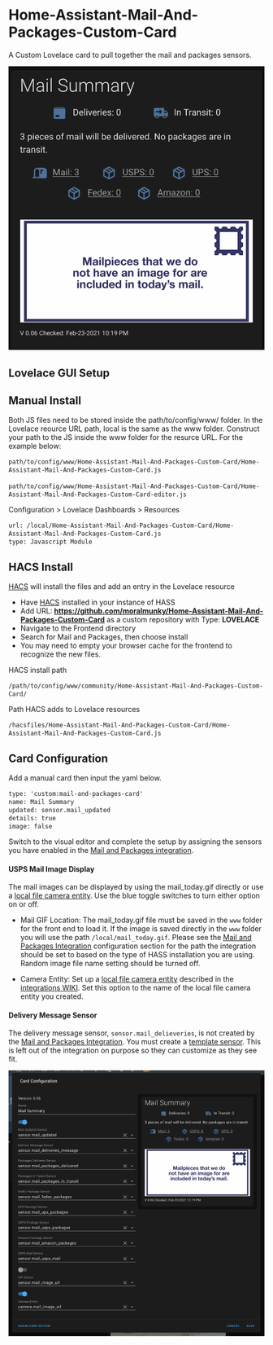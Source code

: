 # Home-Assistant-Mail-And-Packages-Custom-Card

A Custom Lovelace card to pull together the mail and packages sensors.

<img src="https://github.com/moralmunky/Home-Assistant-Mail-And-Packages-Custom-Card/blob/master/img/card-image.png?raw=true" alt="Preview of card" />

## Lovelace GUI Setup

## Manual Install

Both JS files need to be stored inside the path/to/config/www/ folder. In the Lovelace reource URL path, local is the same as the www folder. Construct your path to the JS inside the www folder for the resurce URL. For the example below:

```
path/to/config/www/Home-Assistant-Mail-And-Packages-Custom-Card/Home-Assistant-Mail-And-Packages-Custom-Card.js

path/to/config/www/Home-Assistant-Mail-And-Packages-Custom-Card/Home-Assistant-Mail-And-Packages-Custom-Card-editor.js
```

Configuration > Lovelace Dashboards > Resources

```
url: /local/Home-Assistant-Mail-And-Packages-Custom-Card/Home-Assistant-Mail-And-Packages-Custom-Card.js
type: Javascript Module
```

## HACS Install

[HACS](https://hacs.xyz) will install the files and add an entry in the Lovelace resource

- Have [HACS](https://hacs.xyz) installed in your instance of HASS
- Add URL: **https://github.com/moralmunky/Home-Assistant-Mail-And-Packages-Custom-Card** as a custom repository with Type: **LOVELACE**
- Navigate to the Frontend directory
- Search for Mail and Packages, then choose install
- You may need to empty your browser cache for the frontend to recognize the new files.

HACS install path

```
/path/to/config/www/community/Home-Assistant-Mail-And-Packages-Custom-Card/
```

Path HACS adds to Lovelace resources

```
/hacsfiles/Home-Assistant-Mail-And-Packages-Custom-Card/Home-Assistant-Mail-And-Packages-Custom-Card.js
```

## Card Configuration

Add a manual card then input the yaml below.

```
type: 'custom:mail-and-packages-card'
name: Mail Summary
updated: sensor.mail_updated
details: true
image: false
```

Switch to the visual editor and complete the setup by assigning the sensors you have enabled in the [Mail and Packages integration](https://github.com/moralmunky/Home-Assistant-Mail-And-Packages).

#### USPS Mail Image Display

The mail images can be displayed by using the mail_today.gif directly or use a [local file camera entity](https://github.com/moralmunky/Home-Assistant-Mail-And-Packages/wiki/Example-Automations-and-Templates#camera). Use the blue toggle switches to turn either option on or off.

- Mail GIF Location: The mail_today.gif file must be saved in the `www` folder for the front end to load it. If the image is saved directly in the `www` folder you will use the path `/local/mail_today.gif`. Please see the [Mail and Packages Integration](https://github.com/moralmunky/Home-Assistant-Mail-And-Packages/wiki/Configuration-and-Email-Settings#configuration) configuration section for the path the integration should be set to based on the type of HASS installation you are using. Random image file name setting should be turned off.

- Camera Entity: Set up a [local file camera entity](https://www.home-assistant.io/integrations/local_file/) described in the [integrations WIKI](https://github.com/moralmunky/Home-Assistant-Mail-And-Packages/wiki/Example-Automations-and-Templates#camera). Set this option to the name of the local file camera entity you created.

#### Delivery Message Sensor

The delivery message sensor, `sensor.mail_delieveries`, is not created by the [Mail and Packages Integration](https://github.com/moralmunky/Home-Assistant-Mail-And-Packages/wiki/Example-Automations-and-Templates#post-0115). You must create a [template sensor](https://www.home-assistant.io/integrations/template/). This is left out of the integration on purpose so they can customize as they see fit.

<img src="https://github.com/moralmunky/Home-Assistant-Mail-And-Packages-Custom-Card/blob/master/img/visual-editor.png?raw=true" alt="Preview of visual-editor" />
